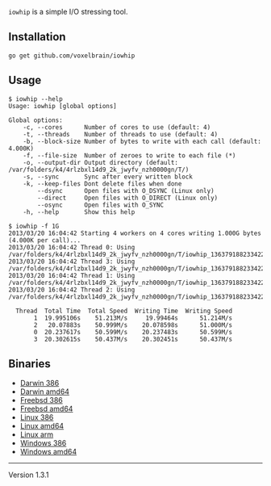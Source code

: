 `iowhip` is a simple I/O stressing tool.

## Installation

	go get github.com/voxelbrain/iowhip

## Usage

	$ iowhip --help
	Usage: iowhip [global options]

	Global options:
	    -c, --cores      Number of cores to use (default: 4)
	    -t, --threads    Number of threads to use (default: 4)
	    -b, --block-size Number of bytes to write with each call (default: 4.000K)
	    -f, --file-size  Number of zeroes to write to each file (*)
	    -o, --output-dir Output directory (default: /var/folders/k4/4rlzbxl14d9_2k_jwyfv_nzh0000gn/T/)
	    -s, --sync       Sync after every written block
	    -k, --keep-files Dont delete files when done
	        --dsync      Open files with O_DSYNC (Linux only)
	        --direct     Open files with O_DIRECT (Linux only)
	        --osync      Open files with O_SYNC
	    -h, --help       Show this help

	$ iowhip -f 1G
	2013/03/20 16:04:42 Starting 4 workers on 4 cores writing 1.000G bytes (4.000K per call)...
	2013/03/20 16:04:42 Thread 0: Using /var/folders/k4/4rlzbxl14d9_2k_jwyfv_nzh0000gn/T/iowhip_1363791882334221000/0
	2013/03/20 16:04:42 Thread 3: Using /var/folders/k4/4rlzbxl14d9_2k_jwyfv_nzh0000gn/T/iowhip_1363791882334221000/3
	2013/03/20 16:04:42 Thread 1: Using /var/folders/k4/4rlzbxl14d9_2k_jwyfv_nzh0000gn/T/iowhip_1363791882334221000/1
	2013/03/20 16:04:42 Thread 2: Using /var/folders/k4/4rlzbxl14d9_2k_jwyfv_nzh0000gn/T/iowhip_1363791882334221000/2

	  Thread  Total Time  Total Speed  Writing Time  Writing Speed
	       1  19.995106s    51.213M/s     19.99464s      51.214M/s
	       2   20.07883s    50.999M/s    20.078598s      51.000M/s
	       0  20.237617s    50.599M/s    20.237483s      50.599M/s
	       3  20.302615s    50.437M/s    20.302451s      50.437M/s

## Binaries

* [Darwin 386](http://filedump.surmair.de/binaries/iowhip/darwin_386/iowhip)
* [Darwin amd64](http://filedump.surmair.de/binaries/iowhip/darwin_amd64/iowhip)
* [Freebsd 386](http://filedump.surmair.de/binaries/iowhip/freebsd_386/iowhip)
* [Freebsd amd64](http://filedump.surmair.de/binaries/iowhip/freebsd_amd64/iowhip)
* [Linux 386](http://filedump.surmair.de/binaries/iowhip/linux_386/iowhip)
* [Linux amd64](http://filedump.surmair.de/binaries/iowhip/linux_amd64/iowhip)
* [Linux arm](http://filedump.surmair.de/binaries/iowhip/linux_arm/iowhip)
* [Windows 386](http://filedump.surmair.de/binaries/iowhip/windows_386/iowhip.exe)
* [Windows amd64](http://filedump.surmair.de/binaries/iowhip/windows_amd64/iowhip.exe)

---
Version 1.3.1
